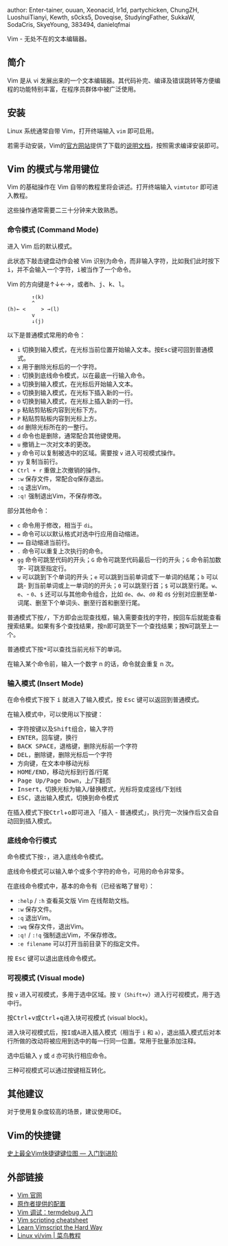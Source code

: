 author: Enter-tainer, ouuan, Xeonacid, Ir1d, partychicken, ChungZH, LuoshuiTianyi, Kewth, s0cks5, Doveqise, StudyingFather, SukkaW, SodaCris, SkyeYoung, 383494, danielqfmai

Vim - 无处不在的文本编辑器。

## 简介

Vim 是从 vi 发展出来的一个文本编辑器。其代码补完、编译及错误跳转等方便编程的功能特别丰富，在程序员群体中被广泛使用。

## 安装

Linux 系统通常自带 Vim，打开终端输入 `vim` 即可启用。

若需手动安装，Vim的[官方网站](https://www.vim.org/)提供了下载的[说明文档](https://www.vim.org/download.php)，按照需求编译安装即可。

## Vim 的模式与常用键位

Vim 的基础操作在 Vim 自带的教程里将会讲述。打开终端输入 `vimtutor` 即可进入教程。

这些操作通常需要二三十分钟来大致熟悉。

### 命令模式 (Command Mode)

进入 Vim 后的默认模式。

此状态下敲击键盘动作会被 Vim 识别为命令，而非输入字符，比如我们此时按下 <kbd>i</kbd>，并不会输入一个字符，<kbd>i</kbd>被当作了一个命令。

Vim 的方向键是↑↓←→，或者<kbd>h</kbd>、<kbd>j</kbd>、<kbd>k</kbd>、<kbd>l</kbd>。

```text
        ↑(k)
        ^
(h)← <     > →(l)
        v
        ↓(j)
```

以下是普通模式常用的命令：

- `i` 切换到输入模式，在光标当前位置开始输入文本。按<kbd>Esc</kbd>键可回到普通模式。
- `x` 用于删除光标后的一个字符。
- `:` 切换到底线命令模式，以在最底一行输入命令。
- `a` 切换到输入模式，在光标后开始输入文本。
- `o` 切换到输入模式，在光标下插入新的一行。
- `O` 切换到输入模式，在光标上插入新的一行。
- `p` 粘贴剪贴板内容到光标下方。
- `P` 粘贴剪贴板内容到光标上方。
- `dd` 删除光标所在的一整行。
- `d` 命令也是删除，通常配合其他键使用。
- `u` 撤销上一次对文本的更改。
- `y` 命令可以复制被选中的区域。需要按 `v` 进入可视模式操作。
- `yy` 复制当前行。
- `Ctrl + r` 重做上次撤销的操作。
- `:w` 保存文件，常配合q保存退出。
- `:q` 退出Vim。
- `:q!` 强制退出Vim，不保存修改。

部分其他命令：

- `c` 命令用于修改，相当于 `di`。
- `=` 命令可以以默认格式对选中行应用自动缩进。
- `==` 自动缩进当前行。
- `.` 命令可以重复上次执行的命令。
- `gg` 命令可跳至代码的开头；`G` 命令可跳至代码最后一行的开头；`G` 命令前加数字- 可跳至指定行。
- `w` 可以跳到下个单词的开头；`e` 可以跳到当前单词或下一单词的结尾；`b` 可以跳- 到当前单词或上一单词的的开头；`0` 可以跳至行首；`$` 可以跳至行尾。`w`、`e`、- `0`、`$` 还可以与其他命令组合，比如 `de`、`dw`、`d0` 和 `d$` 分别对应删至单- 词尾、删至下个单词头、删至行首和删至行尾。

普通模式下按<kbd>/</kbd>，下方即会出现查找框，输入需要查找的字符，按回车后就能查看搜索结果。如果有多个查找结果，按<kbd>n</kbd>即可跳至下一个查找结果；按<kbd>N</kbd>可跳至上一个。

普通模式下按<kbd>\*</kbd>可以查找当前光标下的单词。

在输入某个命令前，输入一个数字 n 的话，命令就会重复 n 次。

 ### 输入模式 (Insert Mode)

在命令模式下按下 <kbd>i</kbd> 就进入了输入模式，按 <kbd>Esc</kbd> 键可以返回到普通模式。

在输入模式中，可以使用以下按键：

- 字符按键以及<kbd>Shift</kbd>组合，输入字符
- <kbd>ENTER</kbd>，回车键，换行
- <kbd>BACK SPACE</kbd>，退格键，删除光标前一个字符
- <kbd>DEL</kbd>，删除键，删除光标后一个字符
- 方向键，在文本中移动光标
- <kbd>HOME/END</kbd>，移动光标到行首/行尾
- <kbd>Page Up/Page Down</kbd>，上/下翻页
- <kbd>Insert</kbd>，切换光标为输入/替换模式，光标将变成竖线/下划线
- <kbd>ESC</kbd>，退出输入模式，切换到命令模式


在插入模式下按<kbd>Ctrl</kbd>+<kbd>o</kbd>即可进入「插入 - 普通模式」，执行完一次操作后又会自动回到插入模式。


### 底线命令行模式

命令模式下按<kbd>:</kbd>，进入底线命令模式。

底线命令模式可以输入单个或多个字符的命令，可用的命令非常多。

在底线命令模式中，基本的命令有（已经省略了冒号）：

- `:help` / `:h` 查看英文版 Vim 在线帮助文档。
- `:w` 保存文件。
- `:q` 退出Vim。
- `:wq` 保存文件，退出Vim。
- `:q!` / `:!q` 强制退出Vim，不保存修改。
- `:e filename` 可以打开当前目录下的指定文件。

按 <kbd>Esc</kbd> 键可以退出底线命令模式。


### 可视模式 (Visual mode)

按 `v` 进入可视模式，多用于选中区域。按 `V`（`Shift+v`）进入行可视模式，用于选中行。

按<kbd>Ctrl</kbd>+<kbd>v</kbd>或<kbd>Ctrl</kbd>+<kbd>q</kbd>进入块可视模式 (visual block)。

进入块可视模式后，按<kbd>I</kbd>或<kbd>A</kbd>进入插入模式（相当于 `i` 和 `a`），退出插入模式后对本行所做的改动将被应用到选中的每一行同一位置。常用于批量添加注释。

选中后输入 `y` 或 `d` 亦可执行相应命令。

三种可视模式可以通过按键相互转化。

## 其他建议

对于使用复杂度较高的场景，建议使用IDE。


## Vim的快捷键

[史上最全Vim快捷键键位图 — 入门到进阶](http://cenalulu.github.io/linux/all-vim-cheatsheat/)


## 外部链接

-   [Vim 官网](https://www.vim.org/)
-   [原作者提供的配置](https://github.com/LuoshuiTianyi/Vim-for-OIWiki)
-   [Vim 调试：termdebug 入门](https://fzheng.me/2018/05/28/termdebug/)
-   [Vim scripting cheatsheet](https://devhints.io/vimscript)
-   [Learn Vimscript the Hard Way](https://learnvimscriptthehardway.stevelosh.com)
-   [Linux vi/vim | 菜鸟教程](https://www.runoob.com/linux/linux-vim.html)
